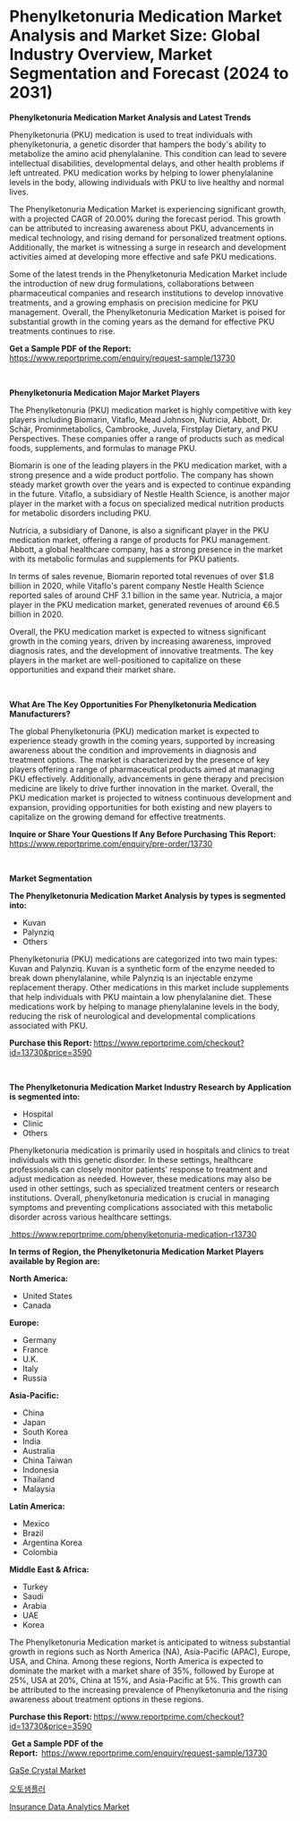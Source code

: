<p><h1>Phenylketonuria Medication Market Analysis and Market Size: Global Industry Overview, Market Segmentation and Forecast (2024 to 2031)</h1></p><p><strong>Phenylketonuria Medication Market Analysis and Latest Trends</strong></p>
<p><p>Phenylketonuria (PKU) medication is used to treat individuals with phenylketonuria, a genetic disorder that hampers the body's ability to metabolize the amino acid phenylalanine. This condition can lead to severe intellectual disabilities, developmental delays, and other health problems if left untreated. PKU medication works by helping to lower phenylalanine levels in the body, allowing individuals with PKU to live healthy and normal lives.</p><p>The Phenylketonuria Medication Market is experiencing significant growth, with a projected CAGR of 20.00% during the forecast period. This growth can be attributed to increasing awareness about PKU, advancements in medical technology, and rising demand for personalized treatment options. Additionally, the market is witnessing a surge in research and development activities aimed at developing more effective and safe PKU medications.</p><p>Some of the latest trends in the Phenylketonuria Medication Market include the introduction of new drug formulations, collaborations between pharmaceutical companies and research institutions to develop innovative treatments, and a growing emphasis on precision medicine for PKU management. Overall, the Phenylketonuria Medication Market is poised for substantial growth in the coming years as the demand for effective PKU treatments continues to rise.</p></p>
<p><strong>Get a Sample PDF of the Report:&nbsp;</strong> <a href="https://www.reportprime.com/enquiry/request-sample/13730">https://www.reportprime.com/enquiry/request-sample/13730</a></p>
<p>&nbsp;</p>
<p><strong>Phenylketonuria Medication Major Market Players</strong></p>
<p><p>The Phenylketonuria (PKU) medication market is highly competitive with key players including Biomarin, Vitaflo, Mead Johnson, Nutricia, Abbott, Dr. Schär, Prominmetabolics, Cambrooke, Juvela, Firstplay Dietary, and PKU Perspectives. These companies offer a range of products such as medical foods, supplements, and formulas to manage PKU.</p><p>Biomarin is one of the leading players in the PKU medication market, with a strong presence and a wide product portfolio. The company has shown steady market growth over the years and is expected to continue expanding in the future. Vitaflo, a subsidiary of Nestle Health Science, is another major player in the market with a focus on specialized medical nutrition products for metabolic disorders including PKU.</p><p>Nutricia, a subsidiary of Danone, is also a significant player in the PKU medication market, offering a range of products for PKU management. Abbott, a global healthcare company, has a strong presence in the market with its metabolic formulas and supplements for PKU patients.</p><p>In terms of sales revenue, Biomarin reported total revenues of over $1.8 billion in 2020, while Vitaflo's parent company Nestle Health Science reported sales of around CHF 3.1 billion in the same year. Nutricia, a major player in the PKU medication market, generated revenues of around €6.5 billion in 2020.</p><p>Overall, the PKU medication market is expected to witness significant growth in the coming years, driven by increasing awareness, improved diagnosis rates, and the development of innovative treatments. The key players in the market are well-positioned to capitalize on these opportunities and expand their market share.</p></p>
<p>&nbsp;</p>
<p><strong>What Are The Key Opportunities For Phenylketonuria Medication Manufacturers?</strong></p>
<p><p>The global Phenylketonuria (PKU) medication market is expected to experience steady growth in the coming years, supported by increasing awareness about the condition and improvements in diagnosis and treatment options. The market is characterized by the presence of key players offering a range of pharmaceutical products aimed at managing PKU effectively. Additionally, advancements in gene therapy and precision medicine are likely to drive further innovation in the market. Overall, the PKU medication market is projected to witness continuous development and expansion, providing opportunities for both existing and new players to capitalize on the growing demand for effective treatments.</p></p>
<p><strong>Inquire or Share Your Questions If Any Before Purchasing This Report:</strong> <a href="https://www.reportprime.com/enquiry/pre-order/13730">https://www.reportprime.com/enquiry/pre-order/13730</a></p>
<p>&nbsp;</p>
<p><strong>Market Segmentation</strong></p>
<p><strong>The Phenylketonuria Medication Market Analysis by types is segmented into:</strong></p>
<p><ul><li>Kuvan</li><li>Palynziq</li><li>Others</li></ul></p>
<p><p>Phenylketonuria (PKU) medications are categorized into two main types: Kuvan and Palynziq. Kuvan is a synthetic form of the enzyme needed to break down phenylalanine, while Palynziq is an injectable enzyme replacement therapy. Other medications in this market include supplements that help individuals with PKU maintain a low phenylalanine diet. These medications work by helping to manage phenylalanine levels in the body, reducing the risk of neurological and developmental complications associated with PKU.</p></p>
<p><strong>Purchase this Report:&nbsp;</strong><a href="https://www.reportprime.com/checkout?id=13730&price=3590">https://www.reportprime.com/checkout?id=13730&price=3590</a></p>
<p>&nbsp;</p>
<p><strong>The Phenylketonuria Medication Market Industry Research by Application is segmented into:</strong></p>
<p><ul><li>Hospital</li><li>Clinic</li><li>Others</li></ul></p>
<p><p>Phenylketonuria medication is primarily used in hospitals and clinics to treat individuals with this genetic disorder. In these settings, healthcare professionals can closely monitor patients' response to treatment and adjust medication as needed. However, these medications may also be used in other settings, such as specialized treatment centers or research institutions. Overall, phenylketonuria medication is crucial in managing symptoms and preventing complications associated with this metabolic disorder across various healthcare settings.</p></p>
<p><a href="https://www.reportprime.com/phenylketonuria-medication-r13730">&nbsp;https://www.reportprime.com/phenylketonuria-medication-r13730</a></p>
<p><strong>In terms of Region, the Phenylketonuria Medication Market Players available by Region are:</strong></p>
<p>
    <p> <strong> North America: </strong>
        <ul>
            <li>United States</li>
            <li>Canada</li>
        </ul>
        </p> 
    <p> <strong> Europe: </strong>
        <ul>
            <li>Germany</li>
            <li>France</li>
            <li>U.K.</li>
            <li>Italy</li>
            <li>Russia</li>
        </ul>
        </p> 
    <p> <strong> Asia-Pacific: </strong>
        <ul>
            <li>China</li>
            <li>Japan</li>
            <li>South Korea</li>
            <li>India</li>
            <li>Australia</li>
            <li>China Taiwan</li>
            <li>Indonesia</li>
            <li>Thailand</li>
            <li>Malaysia</li>
        </ul>
        </p> 
    <p> <strong> Latin America: </strong>
        <ul>
            <li>Mexico</li>
            <li>Brazil</li>
            <li>Argentina Korea</li>
            <li>Colombia</li>
        </ul>
        </p> 
    <p> <strong> Middle East & Africa: </strong>
        <ul>
            <li>Turkey</li>
            <li>Saudi</li>
            <li>Arabia</li>
            <li>UAE</li>
            <li>Korea</li>
        </ul>
    </p>
    </p>
<p><p>The Phenylketonuria Medication market is anticipated to witness substantial growth in regions such as North America (NA), Asia-Pacific (APAC), Europe, USA, and China. Among these regions, North America is expected to dominate the market with a market share of 35%, followed by Europe at 25%, USA at 20%, China at 15%, and Asia-Pacific at 5%. This growth can be attributed to the increasing prevalence of Phenylketonuria and the rising awareness about treatment options in these regions.</p></p>
<p><strong>Purchase this Report: </strong><a href="https://www.reportprime.com/checkout?id=13730&price=3590">https://www.reportprime.com/checkout?id=13730&price=3590</a></p>
<p>&nbsp;<strong>Get a Sample PDF of the Report:&nbsp;&nbsp;</strong><a href="https://www.reportprime.com/enquiry/request-sample/13730">https://www.reportprime.com/enquiry/request-sample/13730</a></p>
<p><strong></strong></p>
<p><p><a href="https://confirmed-shield-e13.notion.site/GaSe-Crystal-Market-Analysis-and-Sze-Forecasted-for-period-from-2024-to-2031-60c4118368c84c99bf518335dde39c57">GaSe Crystal Market</a></p><p><a href="https://github.com/JeromeRtyau89966/Market-Research-Report-List-1/blob/main/554880322739.md">오토샘플러</a></p><p><a href="https://github.com/Airanohannonzb68e5pb53oc1/Market-Research-Report-List-2/blob/main/insurance-data-analytics-market.md">Insurance Data Analytics Market</a></p></p>